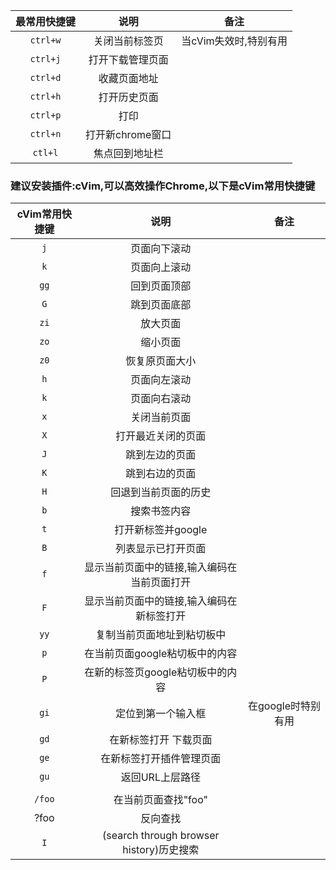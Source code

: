 | 最常用快捷键 |       说明       |         备注          |
| :----------: | :--------------: | :-------------------: |
|   `ctrl+w`   |  关闭当前标签页  | 当cVim失效时,特别有用 |
|   `ctrl+j`   | 打开下载管理页面 |                       |
|   `ctrl+d`   |   收藏页面地址   |                       |
|   `ctrl+h`   |   打开历史页面   |                       |
|   `ctrl+p`   |       打印       |                       |
|   `ctrl+n`   | 打开新chrome窗口 |                       |
|   `ctl+l`    |  焦点回到地址栏  |                       |





### 建议安装插件:cVim,可以高效操作Chrome,以下是cVim常用快捷键



| cVim常用快捷键 |                    说明                     |        备注        |
| :------------: | :-----------------------------------------: | :----------------: |
|      `j`       |                页面向下滚动                 |                    |
|      `k`       |                页面向上滚动                 |                    |
|      `gg`      |                回到页面顶部                 |                    |
|      `G`       |                跳到页面底部                 |                    |
|      `zi`      |                  放大页面                   |                    |
|      `zo`      |                  缩小页面                   |                    |
|      `z0`      |               恢复原页面大小                |                    |
|      `h`       |                页面向左滚动                 |                    |
|      `k`       |                页面向右滚动                 |                    |
|      `x`       |                关闭当前页面                 |                    |
|      `X`       |             打开最近关闭的页面              |                    |
|      `J`       |               跳到左边的页面                |                    |
|      `K`       |               跳到右边的页面                |                    |
|      `H`       |            回退到当前页面的历史             |                    |
|      `b`       |                搜索书签内容                 |                    |
|      `t`       |             打开新标签并google              |                    |
|      `B`       |             列表显示已打开页面              |                    |
|      `f`       | 显示当前页面中的链接,输入编码在当前页面打开 |                    |
|      `F`       |  显示当前页面中的链接,输入编码在新标签打开  |                    |
|      `yy`      |         复制当前页面地址到粘切板中          |                    |
|      `p`       |       在当前页面google粘切板中的内容        |                    |
|      `P`       |      在新的标签页google粘切板中的内容       |                    |
|      `gi`      |             定位到第一个输入框              | 在google时特别有用 |
|      `gd`      |            在新标签打开 下载页面            |                    |
|      `ge`      |          在新标签打开插件管理页面           |                    |
|      `gu`      |               返回URL上层路径               |                    |
|                |                                             |                    |
|     `/foo`     |             在当前页面查找"foo"             |                    |
|      ?foo      |                  反向查找                   |                    |
|      `I`       |  (search through browser history)历史搜索   |                    |

